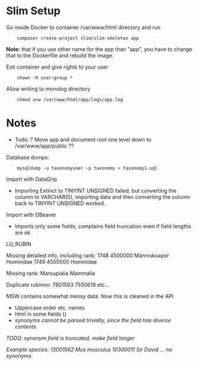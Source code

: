 
# Slim Setup

Go inside Docker to container /var/www/html directory and run 

        composer create-project slim/slim-skeleton app

**Note:** that if you use other name for the app than "app", you have to change that to the Dockerfile and rebuild the image.

Exit container and give rights to your user

        chown -R user:group *

Allow writing to monolog directory

        chmod a+w /var/www/html/app/logs/app.log


# Notes

- Todo: ? Move app and document root one level down to /var/www/app/public ??

Database dumps:

        mysqldump -u taxonomyuser -p taxonomy > taxonomy1.sql

Import with DataGrip
- Importing Extinct to TINYINT UNSIGNED failed, but converting the column to VARCHAR(5), importing data and then converting the column back to TINYINT UNSIGNED worked.

Import with DBeaver
- Imports only some fields, complains field truncation even if field lengths are ok

LU_RUBIN

Missing detailed info, including rank:
1748	4500000		Människoapor	Hominidae
1749	4550000			Hominidae

Missing rank:
Marsupialia
Mammalia

Duplicate rubinno:
7801503
7550618
etc...

MSW contains somewhat messy data. Now this is cleaned in the API
- Uppercase order etc. names
- html in some fields (<i>)
- synonyms cannot be parsed trivially, since the field has diverse contents

TODO: synonym field is truncated, make field longer

Example species:
13001562 Mus musculus
10300011 Sir David ... no synonyms
